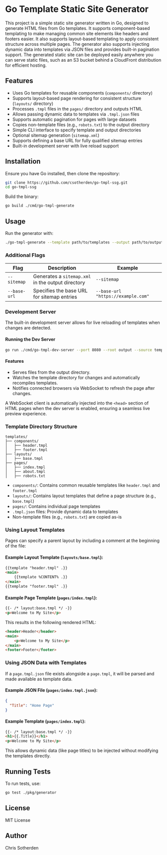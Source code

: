 # Go Template Static Site Generator

This project is a simple static site generator written in Go, designed to generate HTML files from Go templates. It supports component-based templating to make managing common site elements like headers and footers easier. It also supports layout-based templating to apply consistent structure across multiple pages. The generator also supports injecting dynamic data into templates via JSON files and provides built-in pagination support. The generated static site can be deployed easily anywhere you can serve static files, such as an S3 bucket behind a CloudFront distribution for efficient hosting.

## Features

- Uses Go templates for reusable components (`components/` directory)
- Supports layout-based page rendering for consistent structure (`layouts/` directory)
- Processes `.tmpl` files in the `pages/` directory and outputs HTML
- Allows passing dynamic data to templates via `.tmpl.json` files
- Supports automatic pagination for pages with large datasets
- Copies non-template files (e.g., `robots.txt`) to the output directory
- Simple CLI interface to specify template and output directories
- Optional sitemap generation (`sitemap.xml`)
- Supports defining a base URL for fully qualified sitemap entries
- Built-in development server with live reload support

## Installation

Ensure you have Go installed, then clone the repository:

```sh
git clone https://github.com/csotherden/go-tmpl-ssg.git
cd go-tmpl-ssg
```

Build the binary:

```sh
go build ./cmd/go-tmpl-generate
```

## Usage

Run the generator with:

```sh
./go-tmpl-generate --template path/to/templates --output path/to/output
```

### Additional Flags

| Flag           | Description                                         | Example                                  |
|---------------|-----------------------------------------------------|------------------------------------------|
| `--sitemap`   | Generates a `sitemap.xml` in the output directory  | `--sitemap`                              |
| `--base-url`  | Specifies the base URL for sitemap entries         | `--base-url "https://example.com"`       |

### Development Server

The built-in development server allows for live reloading of templates when changes are detected.

#### Running the Dev Server
```sh
go run ./cmd/go-tmpl-dev-server --port 8080 --root output --source templates
```

#### Features
- Serves files from the output directory.
- Watches the template directory for changes and automatically recompiles templates.
- Notifies connected browsers via WebSocket to refresh the page after changes.

A WebSocket client is automatically injected into the `<head>` section of HTML pages when the dev server is enabled, ensuring a seamless live preview experience.

### Template Directory Structure

```
templates/
├── components/
│   ├── header.tmpl
│   ├── footer.tmpl
├── layouts/
│   ├── base.tmpl
├── pages/
│   ├── index.tmpl
│   ├── about.tmpl
│   ├── robots.txt
```

- `components/`: Contains common reusable templates like `header.tmpl` and `footer.tmpl`
- `layouts/`: Contains layout templates that define a page structure (e.g., `base.tmpl`)
- `pages/`: Contains individual page templates
- `.tmpl.json` files: Provide dynamic data to templates
- Non-template files (e.g., `robots.txt`) are copied as-is

### Using Layout Templates

Pages can specify a parent layout by including a comment at the beginning of the file:

#### Example Layout Template (`layouts/base.tmpl`):
```html
{{template "header.tmpl" .}}
<main>
    {{template %CONTENT% .}}
</main>
{{template "footer.tmpl" .}}
```

#### Example Page Template (`pages/index.tmpl`):
```html
{{- /* layout:base.tmpl */ -}}
<p>Welcome to My Site</p>
```

This results in the following rendered HTML:
```html
<header>Header</header>
<main>
    <p>Welcome to My Site</p>
</main>
<footer>Footer</footer>
```

### Using JSON Data with Templates

If a `page.tmpl.json` file exists alongside a `page.tmpl`, it will be parsed and made available as template data.

#### Example JSON File (`pages/index.tmpl.json`):
```json
{
  "Title": "Home Page"
}
```

#### Example Template (`pages/index.tmpl`):
```html
{{- /* layout:base.tmpl */ -}}
<h1>{{.Title}}</h1>
<p>Welcome to My Site</p>
```

This allows dynamic data (like page titles) to be injected without modifying the templates directly.

## Running Tests

To run tests, use:

```sh
go test ./pkg/generator
```

## License

MIT License

## Author

Chris Sotherden

